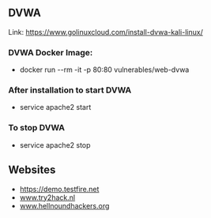 ## DVWA
Link: https://www.golinuxcloud.com/install-dvwa-kali-linux/

### DVWA Docker Image:
- docker run --rm -it -p 80:80 vulnerables/web-dvwa

### After installation to start DVWA
- service apache2 start

### To stop DVWA
- service apache2 stop

## Websites
- https://demo.testfire.net
- www.try2hack.nl
- www.hellnoundhackers.org
